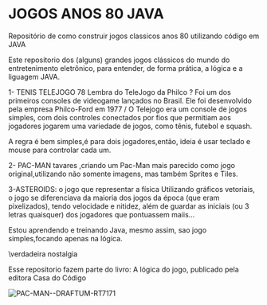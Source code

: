 # JOGOS ANOS 80 JAVA
Repositório de como construir jogos classicos  anos 80 utilizando código
em JAVA


Este  repositorio dos (alguns) grandes jogos clássicos do mundo
do entretenimento eletrônico, para  entender, de forma prática, a lógica
e a liguagem JAVA.

 1-  TENIS TELEJOGO 78
 Lembra do TeleJogo da Philco ? Foi um dos primeiros consoles de 
 videogame lançados no Brasil. Ele foi desenvolvido pela empresa
 Philco-Ford em 1977 / O Telejogo era um console de jogos simples, 
 com dois controles conectados por fios que permitiam aos jogadores
 jogarem uma variedade de jogos, como tênis, futebol e squash.

A regra é bem  simples,é para dois jogadores,então, ideia é usar 
teclado e mouse para controlar cada um. 

 2- PAC-MAN tavares ,criando um Pac-Man mais parecido como
 jogo original,utilizando não somente imagens, mas também
 Sprites e Tiles.

3-ASTEROIDS: o jogo que  representar a física
Utilizando gráficos vetoriais, o jogo se diferenciava da maioria dos jogos
da época (que eram pixelizados), tendo velocidade e nitidez, além de guardar
as iniciais (ou 3 letras quaisquer) dos jogadores que pontuassem maiis...

Estou aprendendo e treinando Java, mesmo assim, 
sao jogo simples,focando apenas na lógica.



\\verdadeira nostalgia

Esse repositorio fazem parte do 
livro: A lógica do jogo, publicado pela editora Casa do Código


![PAC-MAN--DRAFTUM-RT7171](https://github.com/rogtavares/JOGOS-ANOS80_JAVA/assets/91990479/71ae1ef7-a435-4317-b1e3-b1febde58898)

